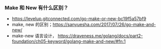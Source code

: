 


### Make 和 New 有什么区别？
- https://levelup.gitconnected.com/go-make-or-new-bc19f5a57bf9
- make, new 的区别；https://sanyuesha.com/2017/07/26/go-make-and-new/
- make-new 语言设计， https://draveness.me/golang/docs/part2-foundation/ch05-keyword/golang-make-and-new/#fn:1

